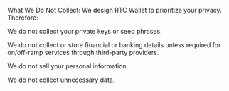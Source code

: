 What We Do Not Collect:
We design RTC Wallet to prioritize your privacy. Therefore:

We do not collect your private keys or seed phrases.

We do not collect or store financial or banking details unless required for on/off-ramp services through third-party providers.

We do not sell your personal information.

We do not collect unnecessary data.
